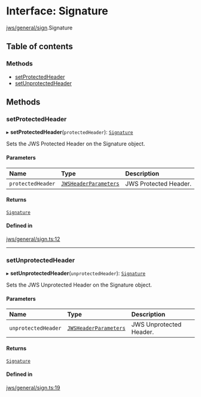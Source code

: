 # Interface: Signature

[jws/general/sign](../modules/jws_general_sign.md).Signature

## Table of contents

### Methods

- [setProtectedHeader](jws_general_sign.Signature.md#setprotectedheader)
- [setUnprotectedHeader](jws_general_sign.Signature.md#setunprotectedheader)

## Methods

### setProtectedHeader

▸ **setProtectedHeader**(`protectedHeader`): [`Signature`](jws_general_sign.Signature.md)

Sets the JWS Protected Header on the Signature object.

#### Parameters

| Name | Type | Description |
| :------ | :------ | :------ |
| `protectedHeader` | [`JWSHeaderParameters`](types.JWSHeaderParameters.md) | JWS Protected Header. |

#### Returns

[`Signature`](jws_general_sign.Signature.md)

#### Defined in

[jws/general/sign.ts:12](https://github.com/panva/jose/blob/v3.16.0/src/jws/general/sign.ts#L12)

___

### setUnprotectedHeader

▸ **setUnprotectedHeader**(`unprotectedHeader`): [`Signature`](jws_general_sign.Signature.md)

Sets the JWS Unprotected Header on the Signature object.

#### Parameters

| Name | Type | Description |
| :------ | :------ | :------ |
| `unprotectedHeader` | [`JWSHeaderParameters`](types.JWSHeaderParameters.md) | JWS Unprotected Header. |

#### Returns

[`Signature`](jws_general_sign.Signature.md)

#### Defined in

[jws/general/sign.ts:19](https://github.com/panva/jose/blob/v3.16.0/src/jws/general/sign.ts#L19)
